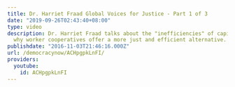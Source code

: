 ```yaml
---
title: Dr. Harriet Fraad Global Voices for Justice - Part 1 of 3
date: "2019-09-26T02:43:40+08:00"
type: video
description: Dr. Harriet Fraad talks about the "inefficiencies" of capitalism. and
  why worker cooperatives offer a more just and efficient alternative.
publishdate: "2016-11-03T21:46:16.000Z"
url: /democracynow/ACHpgpkLnFI/
providers:
  youtube:
    id: ACHpgpkLnFI
---
```

